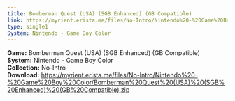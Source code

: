 ```yaml
---
title: Bomberman Quest (USA) (SGB Enhanced) (GB Compatible)
link: https://myrient.erista.me/files/No-Intro/Nintendo%20-%20Game%20Boy%20Color/Bomberman%20Quest%20(USA)%20(SGB%20Enhanced)%20(GB%20Compatible).zip
type: single1
System: Nintendo - Game Boy Color
---
```

<b>Game:</b> Bomberman Quest (USA) (SGB Enhanced) (GB Compatible)<br>
<b>System:</b> Nintendo - Game Boy Color<br>
<b>Collection:</b> No-Intro<br>
<b>Download:</b> https://myrient.erista.me/files/No-Intro/Nintendo%20-%20Game%20Boy%20Color/Bomberman%20Quest%20(USA)%20(SGB%20Enhanced)%20(GB%20Compatible).zip